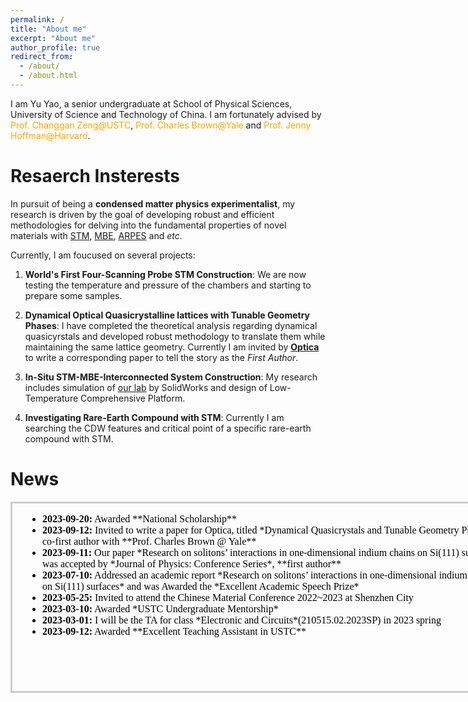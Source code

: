 ```yaml
---
permalink: /
title: "About me"
excerpt: "About me"
author_profile: true
redirect_from: 
  - /about/
  - /about.html
---
```

I am Yu Yao, a senior undergraduate at <a href="http://en.physics.ustc.edu.cn/mainm.htm" style="text-decoration: none;">School of Physical Sciences</a>, <a href="https://en.ustc.edu.cn/" style="text-decoration: none;">University of Science and Technology of China</a>.
I am fortunately advised by <a href="http://www.hfnl.ustc.edu.cn/detail?id=11337" style="text-decoration: none; color: orange;">Prof. Changgan Zeng@USTC</a>, <a href="https://physics.yale.edu/people/charles-brown" style="text-decoration: none; color: orange;">Prof. Charles Brown@Yale</a> and <a href="https://www.physics.harvard.edu/people/facpages/hoffman" style="text-decoration: none; color: orange;">Prof. Jenny Hoffman@Harvard</a>.


<!--
在上面的示例中，我添加了`text-decoration: none;`到`<a>`标签的`style`属性中，以去掉链接的下划线。这将使链接文本没有下划线。您可以根据需要调整颜色和其他样式属性。
I am Yu Yao, a senior undergraduate at [School of Physical Sciences](http://en.physics.ustc.edu.cn/mainm.htm), [University of Science and Technology of China](https://en.ustc.edu.cn/).
I am fortunately advised by <a href="http://www.hfnl.ustc.edu.cn/detail?id=11337" style="color: orange; text-decoration: none;">Prof. Changgan Zeng@USTC</a>, <a href="https://physics.yale.edu/people/charles-brown" style="color: orange; text-decoration: none;">Prof. Charles Brown@Yale</a>, and <a href="https://www.physics.harvard.edu/people/facpages/hoffman" style="color: orange; text-decoration: none;">Prof. Jenny Hoffman@Harvard</a>.

This is the front page of a website that is powered by the [academicpages template](https://github.com/academicpages/academicpages.github.io) and hosted on GitHub pages. [GitHub pages](https://pages.github.com) is a free service in which websites are built and hosted from code and data stored in a GitHub repository, automatically updating when a new commit is made to the respository. This template was forked from the [Minimal Mistakes Jekyll Theme](https://mmistakes.github.io/minimal-mistakes/) created by Michael Rose, and then extended to support the kinds of content that academics have: publications, talks, teaching, a portfolio, blog posts, and a dynamically-generated CV. You can fork [this repository](https://github.com/academicpages/academicpages.github.io) right now, modify the configuration and markdown files, add your own PDFs and other content, and have your own site for free, with no ads! An older version of this template powers my own personal website at [stuartgeiger.com](http://stuartgeiger.com), which uses [this Github repository](https://github.com/staeiou/staeiou.github.io).\
-->


Resaerch Insterests
======
In pursuit of being a **condensed matter physics experimentalist**, my research is driven by the goal of developing robust and efficient methodologies for delving into the fundamental properties of novel materials with [STM](https://en.wikipedia.org/wiki/Scanning_tunneling_microscope), [MBE](https://en.wikipedia.org/wiki/Molecular-beam_epitaxy), [ARPES](https://en.wikipedia.org/wiki/Angle-resolved_photoemission_spectroscopy#) and *etc*.

Currently, I am foucused on several projects:

1. **World's First Four-Scanning Probe STM Construction**: We are now testing the temperature and pressure of the chambers and starting to prepare some samples.

2. **Dynamical Optical Quasicrystalline lattices with Tunable Geometry Phases**: I have completed the theoretical analysis regarding dynamical quasicyrstals and developed robust methodology to translate them while maintaining the same lattice geometry. Currently I am invited by [**Optica**](https://www.optica.org/) to write a corresponding paper to tell the story as the *First Author*.

3. **In-Situ STM-MBE-Interconnected System Construction**: My research includes simulation of [our lab](http://staff.ustc.edu.cn/~huiz/index.html) by SolidWorks and design of Low-Temperature Comprehensive Platform. 

4. **Investigating Rare-Earth Compound with STM**: Currently I am searching the CDW features and critical point of a specific rare-earth compound with STM.


News
======
<iframe style="border: 3px solid #ccc; overflow-y: scroll; height: 300px; width: 800px; " srcdoc="
  <ul>
  <li><strong>2023-09-20:</strong> Awarded **National Scholarship**</li>
    <li><strong>2023-09-12:</strong> Invited to write a paper for Optica, titled *Dynamical Quasicrystals and Tunable Geometry Phase*, as co-first author with **Prof. Charles Brown @ Yale**</li>
    <li><strong>2023-09-11:</strong> Our paper *Research on solitons’ interactions in one-dimensional indium chains on Si(111) surfaces* was accepted by *Journal of Physics: Conference Series*, **first author** </li>
   <li><strong>2023-07-10:</strong> Addressed an academic report *Research on solitons’ interactions in one-dimensional indium chains on Si(111) surfaces* and was Awarded the *Excellent Academic Speech Prize* </li>
     <li><strong>2023-05-25:</strong> Invited to attend the Chinese Material Conference 2022~2023 at Shenzhen City</li>
     <li><strong>2023-03-10:</strong> Awarded *USTC Undergraduate Mentorship*</li>
   <li><strong>2023-03-01:</strong> I will be the TA for class *Electronic and Circuits*(210515.02.2023SP) in 2023 spring</li>
  <li><strong>2023-09-12:</strong> Awarded **Excellent Teaching Assistant in USTC**</li>
    <!-- MORE -->
  </ul>
"></iframe>
